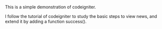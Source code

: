 This is a simple demonstration of codeigniter.

I follow the tutorial of codeigniter to study the basic steps to view news, and extend it by adding a function success().
